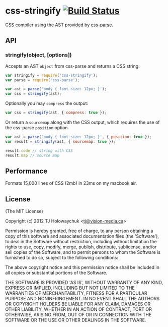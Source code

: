 # css-stringify [![Build Status](https://travis-ci.org/reworkcss/css-stringify.png)](https://travis-ci.org/reworkcss/css-stringify)

  CSS compiler using the AST provided by [css-parse](https://github.com/reworkcss/css-parse).

## API

### stringify(object, [options])

  Accepts an AST `object` from css-parse and returns a CSS string.

```js
var stringify = require('css-stringify');
var parse = require('css-parse');

var ast = parse('body { font-size: 12px; }');
var css = stringify(ast);
```

  Optionally you may `compress` the output:

```js
var css = stringify(ast, { compress: true });
```

  Or return a `sourcemap` along with the CSS output,
  which requires the use of the css-parse `position` option.

```js
var ast = parse('body { font-size: 12px; }', { position: true });
var result = stringify(ast, { sourcemap: true });

result.code // string with CSS
result.map // source map
```

## Performance

  Formats 15,000 lines of CSS (2mb) in 23ms on my macbook air.

## License

(The MIT License)

Copyright (c) 2012 TJ Holowaychuk &lt;tj@vision-media.ca&gt;

Permission is hereby granted, free of charge, to any person obtaining
a copy of this software and associated documentation files (the
'Software'), to deal in the Software without restriction, including
without limitation the rights to use, copy, modify, merge, publish,
distribute, sublicense, and/or sell copies of the Software, and to
permit persons to whom the Software is furnished to do so, subject to
the following conditions:

The above copyright notice and this permission notice shall be
included in all copies or substantial portions of the Software.

THE SOFTWARE IS PROVIDED 'AS IS', WITHOUT WARRANTY OF ANY KIND,
EXPRESS OR IMPLIED, INCLUDING BUT NOT LIMITED TO THE WARRANTIES OF
MERCHANTABILITY, FITNESS FOR A PARTICULAR PURPOSE AND NONINFRINGEMENT.
IN NO EVENT SHALL THE AUTHORS OR COPYRIGHT HOLDERS BE LIABLE FOR ANY
CLAIM, DAMAGES OR OTHER LIABILITY, WHETHER IN AN ACTION OF CONTRACT,
TORT OR OTHERWISE, ARISING FROM, OUT OF OR IN CONNECTION WITH THE
SOFTWARE OR THE USE OR OTHER DEALINGS IN THE SOFTWARE.
